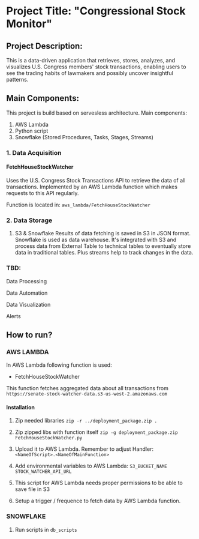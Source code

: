 # Project Title: "Congressional Stock Monitor"

## Project Description:

This is a data-driven application that retrieves, stores, analyzes, and visualizes U.S. Congress members' stock transactions, enabling users to see the trading habits of lawmakers and possibly uncover insightful patterns.

## Main Components:
This project is build based on servesless architecture. Main components:
1. AWS Lambda 
2. Python script
3. Snowflake (Stored Procedures, Tasks, Stages, Streams)

### 1. Data Acquisition 

#### FetchHouseStockWatcher
Uses the U.S. Congress Stock Transactions API to retrieve the data of all transactions. 
Implemented by an AWS Lambda function which makes requests to this API regularly.

Function is located in: `aws_lambda/FetchHouseStockWatcher`

### 2. Data Storage
1. S3 & Snowflake
Results of data fetching is saved in S3 in JSON format. Snowflake is used as data warehouse. It's integrated with S3 and process data from External Table to technical tables to eventually store data in traditional tables. Plus streams help to track changes in the data.


### TBD:
Data Processing

Data Automation

Data Visualization

Alerts


## How to run?

### AWS LAMBDA
In AWS Lambda following function is used:
- FetchHouseStockWatcher

This function fetches aggregated data about all transactions from `https://senate-stock-watcher-data.s3-us-west-2.amazonaws.com`

#### Installation
1. Zip needed libraries
`zip -r ../deployment_package.zip .`

2. Zip zipped libs with function itself
`zip -g deployment_package.zip FetchHouseStockWatcher.py`

3. Upload it to AWS Lambda. Remember to adjust Handler:
`<NameOfScript>.<NameOfMainFunction>`

4. Add environmental variables to AWS Lambda: 
`S3_BUCKET_NAME`
`STOCK_WATCHER_API_URL`

5. This script for AWS Lambda needs proper permissions to be able to save file in S3

6. Setup a trigger / frequence to fetch data by AWS Lambda function.

### SNOWFLAKE
1. Run scripts in `db_scripts`